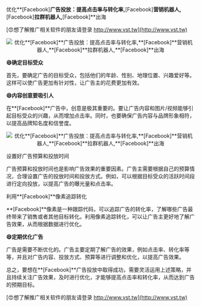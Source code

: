 优化**[Facebook]**广告投放：提高点击率与转化率,**[Facebook]**营销机器人,**[Facebook]**拉群机器人,**[Facebook]**出海

[😍想了解推广相关软件的朋友请登录 http://www.vst.tw](http://www.vst.tw)

 <center><img src="https://vst.tw/MP4/tuiguang/png/2.png" alt="优化**[Facebook]**广告投放：提高点击率与转化率,**[Facebook]**营销机器人,**[Facebook]**拉群机器人,**[Facebook]**出海"></center>

**😄确定目标受众**

首先，要确定广告的目标受众，包括他们的年龄、性别、地理位置、兴趣爱好等。这样可以使广告更加有针对性，让广告主的花费更加有效。

**😄内容创意要吸引人**

在**[Facebook]**广告中，创意是极其重要的。要让广告内容和图片/视频能够引起目标受众的兴趣，从而增加点击率。同时，也要确保广告内容与品牌形象相符，以提高品牌知名度和信誉度。

 <center><img src="https://vst.tw/MP4/tuiguang/png/2.png" alt="优化**[Facebook]**广告投放：提高点击率与转化率,**[Facebook]**营销机器人,**[Facebook]**拉群机器人,**[Facebook]**出海"></center>

设置好广告预算和投放时间

广告预算和投放时间也是影响广告效果的重要因素。广告主需要根据自己的预算情况，合理设置广告的投放时间和投放方式。例如，可以根据目标受众的活跃时间段进行定向投放，以提高广告的曝光量和点击率。

利用**[Facebook]**像素追踪转化

**[Facebook]**像素是一种跟踪代码，可以追踪广告的转化率，了解哪些广告最终带来了销售或者其他目标转化。利用像素追踪转化，可以让广告主更好地了解广告效果，从而根据数据进行优化。

**😄定期优化广告**

广告是需要不断优化的。广告主要定期了解广告的效果，例如点击率、转化率等等，并且对广告内容、投放方式、预算等进行调整和优化，以提高广告效果。

总之，要想在**[Facebook]**广告投放中取得成功，需要灵活运用上述策略，并且持续关注广告效果，及时进行优化，才能够提高点击率和转化率，从而达到广告的预期目标。

[😍想了解推广相关软件的朋友请登录 http://www.vst.tw](http://www.vst.tw)



